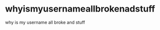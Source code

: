 whyismyusernameallbrokenadstuff
===============================

why is my username all broke and stuff
